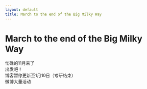 ```yaml
---
layout: default
title: March to the end of the Big Milky Way
---
```

# March to the end of the Big Milky Way
忙碌的11月来了<br/>
出发吧！<br/>
博客暂停更新至1月10日（考研结束）<br/>
微博大量活动
